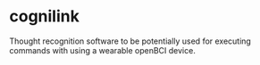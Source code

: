 # cognilink
Thought recognition software to be potentially used for executing commands with using a wearable openBCI device.

